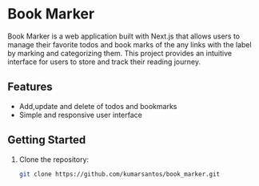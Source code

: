 # Book Marker

Book Marker is a web application built with Next.js that allows users to manage their favorite todos and book marks of the any links with the label by marking and categorizing them. This project provides an intuitive interface for users to store and track their reading journey.

## Features
- Add,update and delete of todos and bookmarks
- Simple and responsive user interface

## Getting Started

1. Clone the repository:
   ```bash
   git clone https://github.com/kumarsantos/book_marker.git
